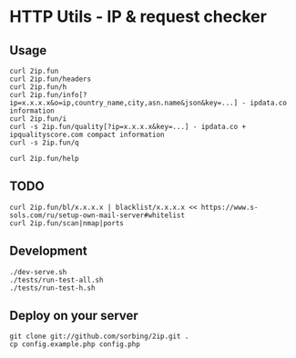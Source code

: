 # HTTP Utils - IP & request checker

## Usage

```shell
curl 2ip.fun
curl 2ip.fun/headers
curl 2ip.fun/h
curl 2ip.fun/info[?ip=x.x.x.x&o=ip,country_name,city,asn.name&json&key=...] - ipdata.co information
curl 2ip.fun/i
curl -s 2ip.fun/quality[?ip=x.x.x.x&key=...] - ipdata.co + ipqualityscore.com compact information
curl -s 2ip.fun/q

curl 2ip.fun/help
```

## TODO

```shell
curl 2ip.fun/bl/x.x.x.x | blacklist/x.x.x.x << https://www.s-sols.com/ru/setup-own-mail-server#whitelist
curl 2ip.fun/scan|nmap|ports
```

## Development

```shell
./dev-serve.sh
./tests/run-test-all.sh
./tests/run-test-h.sh
```

## Deploy on your server

```shell
git clone git://github.com/sorbing/2ip.git .
cp config.example.php config.php
```
